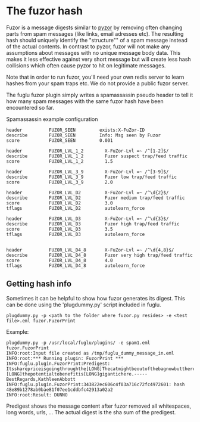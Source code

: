 # The fuzor hash

Fuzor is a message digests similar to [pyzor](http://www.pyzor.org/)  by removing often changing parts from spam messages
(like links, email adresses etc). The resulting hash should uniquely identify the "structure"" of a spam message instead of the
 actual contents. In contrast to pyzor, fuzor will not make any assumptions about messages with no unique message body data.
This makes it less effective against very short message but will create less hash collisions which often cause pyzor to hit on
legitimate messages.

Note that in order to run fuzor, you'll need your own redis server to learn hashes from your spam traps etc. We do not provide
 a public fuzor server.

The fuglu fuzor plugin simply writes a spamassassin pseudo header to tell it how many spam messages with the same fuzor hash
have been encountered so far.

Spamassassin example configuration

```
header          FUZOR_SEEN         exists:X-FuZor-ID
describe        FUZOR_SEEN         Info: Msg seen by Fuzor
score           FUZOR_SEEN         0.001

header          FUZOR_LVL_1_2        X-FuZor-Lvl =~ /^[1-2]$/
describe        FUZOR_LVL_1_2        Fuzor suspect trap/feed traffic
score           FUZOR_LVL_1_2        1.5

header          FUZOR_LVL_3_9        X-FuZor-Lvl =~ /^[3-9]$/
describe        FUZOR_LVL_3_9        Fuzor low trap/feed traffic
score           FUZOR_LVL_3_9        2.0

header          FUZOR_LVL_D2         X-FuZor-Lvl =~ /^\d{2}$/
describe        FUZOR_LVL_D2         Fuzor medium trap/feed traffic
score           FUZOR_LVL_D2         3.0
tflags          FUZOR_LVL_D2         autolearn_force

header          FUZOR_LVL_D3         X-FuZor-Lvl =~ /^\d{3}$/
describe        FUZOR_LVL_D3         Fuzor high trap/feed traffic
score           FUZOR_LVL_D3         3.5
tflags          FUZOR_LVL_D3         autolearn_force


header          FUZOR_LVL_D4_8       X-FuZor-Lvl =~ /^\d{4,8}$/
describe        FUZOR_LVL_D4_8       Fuzor very high trap/feed traffic
score           FUZOR_LVL_D4_8       4.0
tflags          FUZOR_LVL_D4_8       autolearn_force

```
## Getting hash info

Sometimes it can be helpful to show how fuzor generates its digest. 
This can be done using the 'plugdummy.py' script included in fuglu.

```
plugdummy.py -p <path to the folder where fuzor.py resides> -e <test file>.eml fuzor.FuzorPrint
```

Example:
```
plugdummy.py -p /usr/local/fuglu/plugins/ -e spam1.eml fuzor.FuzorPrint
INFO:root:Input file created as /tmp/fuglu_dummy_message_in.eml
INFO:root:*** Running plugin: FuzorPrint ***
INFO:fuglu.plugin.FuzorPrint:Predigest: Itssharepriceisgoingthroughthe[LONG]Thecatmightbeoutofthebagnowbutthereisstillamassive[LONG]tobenefit.Isaythatthesecretisoutbecausethestockpricehasgoneuptwodaysinarowbuttherealityisthatitmustbeveryfewpeoplewhoknow[LONG]otherwiseitwould'vegonetentimeshigher.Incaseyoumissedmymessage[LONG]hereiswhatis[LONG]Abigpharmacorpisacquiringaminusculepubliccoandthisishappeningatapricethatis20timesgreaterthanwhereitcurrentlyis.Thismeansthatifyoucanput10thousandinrightnow,youwilltakeout200grandbyThursdaymorning.Thisinfoissolid.Itcomesfromanattorneywho'salongtimefriendofmineandwholiterallysawthe[LONG]documentswithhisowneyes.Youmustbewonderingwhatthecompany'stradingsymbolis,andIwillnotteaseyouanylongerit'sQlikeinQuality,SlikeinStraight,MlikeMaryandGlikeGoldThesefourletterstogethermakeupthecompany'stickerandthat'swhatyouwillneedtogivetoyourbroker,ortypeintoyouronlineaccounttopurchasethestock.Ihighlyrecommendyoudothisasquicklyaspossiblebecausethereisnoguaranteethatthepricewillremainthislowmuchlonger.Iexpectit'llcontinuetoriseandriseastheinsider[LONG]spreads.[LONG]thepotentialtobenefitis[LONG]gigantichere.-----BestRegards,KathleenAbbott
INFO:fuglu.plugin.FuzorPrint:343822ec606c4f03a716c72fc4972601: hash 48e89b1278ab0bae81f07ee1cddbfc42913a02a2
INFO:root:Result: DUNNO
```
Predigest shows the message content after fuzor removed all whitespaces, long words, urls, ...
The actual digest is the sha sum of the predigest.

